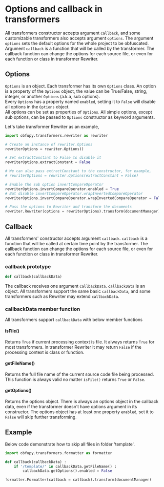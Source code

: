 # Options and callback in transformers

All transformers constructor accepts argument `callback`, and some customizable transformers also accepts argument `options`. The argument `options` sets the default options for the whole project to be obfuscated. Argument `callback` is a function that will be called by the transformer. The callback function can change the options for each source file, or even for each function or class in transformer Rewriter.

## Options

`Options` is an object. Each transformer has its own `Options` class. An option is a property of the `Options` object, the value can be True/False, string, integer, or another `Options` (a.k.a, sub options).  
Every `Options` has a property named `enabled`, setting it to `False` will disable all options in the `Options` object.  
All options can be set as properties of `Options`. All simple options, except sub options, can be passed to `Options` constructor as keyword arguments.  

Let's take transformer Rewriter as an example,

```python
import obfupy.transformers.rewriter as rewriter

# Create an instance of rewriter.Options
rewriterOptions = rewriter.Options()

# Set extractConstant to False to disable it
rewriterOptions.extractConstant = False

# We can also pass extractConstant to the constructor, for example,
# rewriterOptions = rewriter.Options(extractConstant = False)

# Enable the sub option invertCompareOperator
rewriterOptions.invertCompareOperator.enabled = True
# But disable invertCompareOperator.wrapInvertedCompareOperator
rewriterOptions.invertCompareOperator.wrapInvertedCompareOperator = False

# Pass the options to Rewriter and transform the documents
rewriter.Rewriter(options = rewriterOptions).transform(documentManager)
```

## Callback

All transformers' constructor accepts argument `callback`. `callback` is a function that will be called at certain time point by the transformer. The callback function can change the options for each source file, or even for each function or class in transformer Rewriter.  

### callback prototype

```python
def callback(callbackData)
```

The callback receives one argument `callbackData`. `callbackData` is an object. All transformers support the same basic `callbackData`, and some transformers such as Rewriter may extend `callbackData`.

### callbackData member function

All transformers support `callbackData` with below member functions

#### isFile()

Returns `True` if current processing context is file. It always returns `True` for most transformers. In transformer Rewriter it may return `False` if the processing context is class or function.

#### getFileName()

Returns the full file name of the current source code file being processed. This function is always valid no matter `isFile()` returns `True` or `False`.

#### getOptions()

Returns the options object. There is always an options object in the callback data, even if the transformer doesn't have options argument in its constructor. The options object has at least one property `enabled`, set it to `False` will skip further transforming.

## Example

Below code demonstrate how to skip all files in folder 'template'.

```python
import obfupy.transformers.formatter as formatter

def callback(callbackData) :
    if '/template/' in callbackData.getFileName() :
        callbackData.getOptions().enabled = False

formatter.Formatter(callback = callback).transform(documentManager)
```
